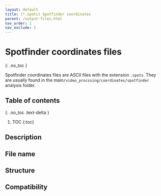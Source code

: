 ```yaml
---
layout: default
title: (*.spots) Spotfinder coordinates
parent: /output-files.html
nav_order: 1
nav_exclude: 1
---
```



# Spotfinder coordinates files
{: .no_toc }

Spotfinder coordinates files are ASCII files with the extension `.spots`. They are usually found in the main`/video_procssing/coordinates/spotfinder` analysis folder.

## Table of contents
{: .no_toc .text-delta }

1. TOC
{:toc}

## Description

## File name

## Structure

## Compatibility
